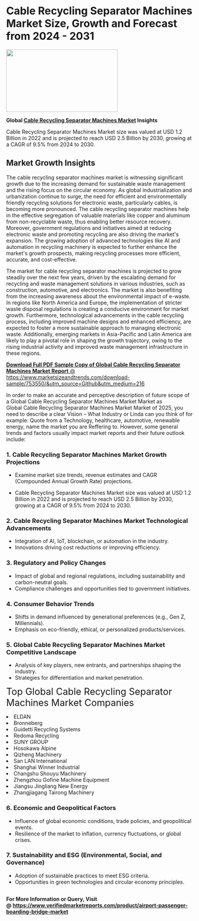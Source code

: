 <H1>Cable Recycling Separator Machines Market Size, Growth and Forecast from 2024 - 2031</H1><img class="aligncenter size-medium wp-image-584254" src="https://thirdeyenews.in/wp-content/uploads/2024/09/Global-Market-Research-300x168.jpeg" alt="" width="300" height="168" /><p><strong>Global&nbsp;<a href="https://www.marketsizeandtrends.com/download-sample/753550/&amp;utm_source=Github&utm_medium=216">Cable Recycling Separator Machines Market</a> Insights</strong></p><p>Cable Recycling Separator Machines Market size was valued at USD 1.2 Billion in 2022 and is projected to reach USD 2.5 Billion by 2030, growing at a CAGR of 9.5% from 2024 to 2030.</p><p><h2>Market Growth Insights</h2> <p>The cable recycling separator machines market is witnessing significant growth due to the increasing demand for sustainable waste management and the rising focus on the circular economy. As global industrialization and urbanization continue to surge, the need for efficient and environmentally friendly recycling solutions for electronic waste, particularly cables, is becoming more pronounced. The cable recycling separator machines help in the effective segregation of valuable materials like copper and aluminum from non-recyclable waste, thus enabling better resource recovery. Moreover, government regulations and initiatives aimed at reducing electronic waste and promoting recycling are also driving the market's expansion. The growing adoption of advanced technologies like AI and automation in recycling machinery is expected to further enhance the market's growth prospects, making recycling processes more efficient, accurate, and cost-effective.</p> <p><a href="#"></a></p> <p>The market for cable recycling separator machines is projected to grow steadily over the next few years, driven by the escalating demand for recycling and waste management solutions in various industries, such as construction, automotive, and electronics. The market is also benefiting from the increasing awareness about the environmental impact of e-waste. In regions like North America and Europe, the implementation of stricter waste disposal regulations is creating a conducive environment for market growth. Furthermore, technological advancements in the cable recycling process, including improved machine designs and enhanced efficiency, are expected to foster a more sustainable approach to managing electronic waste. Additionally, emerging markets in Asia-Pacific and Latin America are likely to play a pivotal role in shaping the growth trajectory, owing to the rising industrial activity and improved waste management infrastructure in these regions.</p> <p><a href="#"></p><p><span class=""><strong>Download Full PDF Sample Copy of Global Cable Recycling Separator Machines Market Report</strong> @ <a href="https://www.marketsizeandtrends.com/download-sample/753550/&amp;utm_source=Github&utm_medium=216" target="_blank">https://www.marketsizeandtrends.com/download-sample/753550/&amp;utm_source=Github&utm_medium=216</a></span></p><p>In order to make an accurate and perceptive description of future scope of a Global&nbsp;Cable Recycling Separator Machines Market Market as Global&nbsp;Cable Recycling Separator Machines Market Market of 2025, you need to describe a clear Vision &ndash; What Industry or Linda can you think of for example: Quote from a Technology, healthcare, automotive, renewable energy, name the market you are Reffering to. However, some general trends and factors usually impact market reports and their future outlook include:</p><h3>1.&nbsp;<strong>Cable Recycling Separator Machines Market Growth Projections</strong></h3><ul><li>Examine market size trends, revenue estimates and CAGR (Compounded Annual Growth Rate) projections.</li><li><p>Cable Recycling Separator Machines Market size was valued at USD 1.2 Billion in 2022 and is projected to reach USD 2.5 Billion by 2030, growing at a CAGR of 9.5% from 2024 to 2030.</p></li></ul><h3>2.&nbsp;<strong>Cable Recycling Separator Machines Market Technological Advancements</strong></h3><ul><li>Integration of AI, IoT, blockchain, or automation in the industry.</li><li>Innovations driving cost reductions or improving efficiency.</li></ul><h3>3.&nbsp;<strong>Regulatory and Policy Changes</strong></h3><ul><li>Impact of global and regional regulations, including sustainability and carbon-neutral goals.</li><li>Compliance challenges and opportunities tied to government initiatives.</li></ul><h3>4.&nbsp;<strong>Consumer Behavior Trends</strong></h3><ul><li>Shifts in demand influenced by generational preferences (e.g., Gen Z, Millennials).</li><li>Emphasis on eco-friendly, ethical, or personalized products/services.</li></ul><h3>5.&nbsp;<strong>Global Cable Recycling Separator Machines Market Competitive Landscape</strong></h3><ul><li>Analysis of key players, new entrants, and partnerships shaping the industry.</li><li>Strategies for differentiation and market penetration.</li></ul><p data-pm-slice="1 1 []"><span style="color: inherit; font-family: inherit; font-size: 25px;">Top Global Cable Recycling Separator Machines Market Companies</span></p><div class="" data-test-id=""><p><li>ELDAN</li><li> Bronneberg</li><li> Guidetti Recycling Systems</li><li> Redoma Recycling</li><li> SUNY GROUP</li><li> Hosokawa Alpine</li><li> Qizheng Machinery</li><li> San LAN International</li><li> Shanghai Winner Industrial</li><li> Changshu Shouyu Machinery</li><li> Zhengzhou Gofine Machine Equipment</li><li> Jiangsu Jingliang New Energy</li><li> Zhangjiagang Tairong Machinery</li></p></div><h3>6.&nbsp;<strong>Economic and Geopolitical Factors</strong></h3><ul><li>Influence of global economic conditions, trade policies, and geopolitical events.</li><li>Resilience of the market to inflation, currency fluctuations, or global crises.</li></ul><h3>7.&nbsp;<strong>Sustainability and ESG (Environmental, Social, and Governance)</strong></h3><ul><li>Adoption of sustainable practices to meet ESG criteria.</li><li>Opportunities in green technologies and circular economy principles.</li></ul><h2><strong style="font-size: 14px;">For More Information or Query, Visit @&nbsp;</strong><a style="background-color: #ffffff; font-size: 14px;" href="https://www.marketsizeandtrends.com/report/cable-recycling-separator-machines-market/" target="_blank">https://www.verifiedmarketreports.com/product/airport-passenger-boarding-bridge-market</a></h2>
